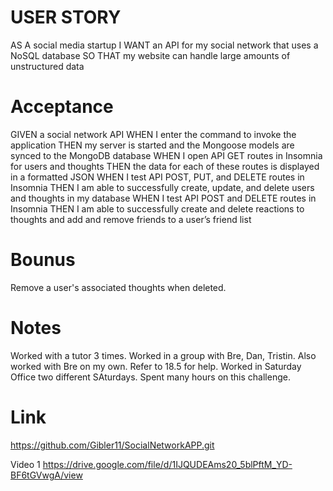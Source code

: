 # USER STORY
AS A social media startup
I WANT an API for my social network that uses a NoSQL database
SO THAT my website can handle large amounts of unstructured data

# Acceptance 
GIVEN a social network API
WHEN I enter the command to invoke the application
THEN my server is started and the Mongoose models are synced to the MongoDB database
WHEN I open API GET routes in Insomnia for users and thoughts
THEN the data for each of these routes is displayed in a formatted JSON
WHEN I test API POST, PUT, and DELETE routes in Insomnia
THEN I am able to successfully create, update, and delete users and thoughts in my database
WHEN I test API POST and DELETE routes in Insomnia
THEN I am able to successfully create and delete reactions to thoughts and add and remove friends to a user’s friend list

# Bounus 
 Remove a user's associated thoughts when deleted.

 # Notes
Worked with a tutor 3 times. Worked in a group with Bre, Dan, Tristin. Also worked with Bre on my own. Refer to 18.5 for help. Worked in Saturday Office two different SAturdays. Spent many hours on this challenge.
 

# Link 
https://github.com/Gibler11/SocialNetworkAPP.git

Video 1  https://drive.google.com/file/d/1IJQUDEAms20_5blPftM_YD-BF6tGVwgA/view